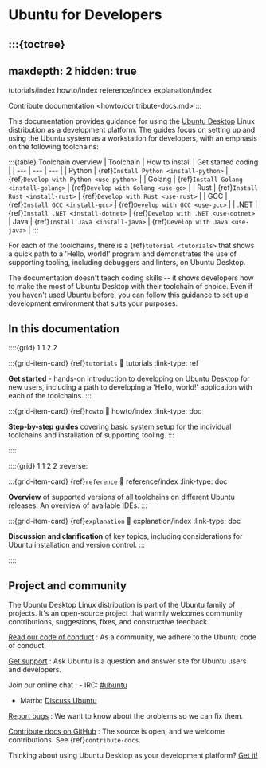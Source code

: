 # Ubuntu for Developers

:::{toctree}
---
maxdepth: 2
hidden: true
---
tutorials/index
howto/index
reference/index
explanation/index

Contribute documentation <howto/contribute-docs.md>
:::

This documentation provides guidance for using the [Ubuntu Desktop](https://ubuntu.com/desktop) Linux distribution as a development platform. The guides focus on setting up and using the Ubuntu system as a workstation for developers, with an emphasis on the following toolchains:

:::{table} Toolchain overview
| Toolchain | How to install | Get started coding |
| --- | --- | --- |
| Python | {ref}`Install Python <install-python>` | {ref}`Develop with Python <use-python>` |
| Golang | {ref}`Install Golang <install-golang>` | {ref}`Develop with Golang <use-go>` |
| Rust | {ref}`Install Rust <install-rust>` | {ref}`Develop with Rust <use-rust>` |
| GCC | {ref}`Install GCC <install-gcc>` | {ref}`Develop with GCC <use-gcc>` |
| .NET | {ref}`Install .NET <install-dotnet>` | {ref}`Develop with .NET <use-dotnet>`
| Java | {ref}`Install Java <install-java>` | {ref}`Develop with Java <use-java>` |
:::

For each of the toolchains, there is a {ref}`tutorial <tutorials>` that shows a quick path to a 'Hello, world!' program and demonstrates the use of supporting tooling, including debuggers and linters, on Ubuntu Desktop.

The documentation doesn't teach coding skills -- it shows developers how to make the most of Ubuntu Desktop with their toolchain of choice. Even if you haven't used Ubuntu before, you can follow this guidance to set up a development environment that suits your purposes.


## In this documentation

::::{grid} 1 1 2 2

:::{grid-item-card} {ref}`tutorials`
:link: tutorials
:link-type: ref

**Get started** - hands-on introduction to developing on Ubuntu Desktop for new users, including a path to developing a 'Hello, world!' application with each of the toolchains.
:::

:::{grid-item-card} {ref}`howto`
:link: howto/index
:link-type: doc

**Step-by-step guides** covering basic system setup for the individual toolchains and installation of supporting tooling.
:::

::::

::::{grid} 1 1 2 2
:reverse:

:::{grid-item-card} {ref}`reference`
:link: reference/index
:link-type: doc

**Overview** of supported versions of all toolchains on different Ubuntu releases. An overview of available IDEs.
:::

:::{grid-item-card} {ref}`explanation`
:link: explanation/index
:link-type: doc

**Discussion and clarification** of key topics, including considerations for Ubuntu installation and version control.
:::

::::


## Project and community

The Ubuntu Desktop Linux distribution is part of the Ubuntu family of projects. It's an open-source project that warmly welcomes community contributions, suggestions, fixes, and constructive feedback.

[Read our code of conduct](https://ubuntu.com/community/ethos/code-of-conduct)
: As a community, we adhere to the Ubuntu code of conduct.

[Get support](https://askubuntu.com/)
: Ask Ubuntu is a question and answer site for Ubuntu users and developers.

Join our online chat
: - IRC: [#ubuntu](https://web.libera.chat/gamja/?channels=%23ubuntu)
  - Matrix: [Discuss Ubuntu](https://matrix.to/#/#discuss:ubuntu.com)

[Report bugs](https://github.com/canonical/ubuntu-for-developers-docs/issues/new)
: We want to know about the problems so we can fix them.

[Contribute docs on GitHub](https://github.com/canonical/ubuntu-for-developers-docs)
: The source is open, and we welcome contributions. See {ref}`contribute-docs`.

Thinking about using Ubuntu Desktop as your development platform? [Get it!](https://ubuntu.com/desktop/developers)

